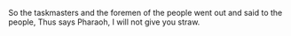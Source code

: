So the taskmasters and the foremen of the people went out and said to the people, Thus says Pharaoh, I will not give you straw.
